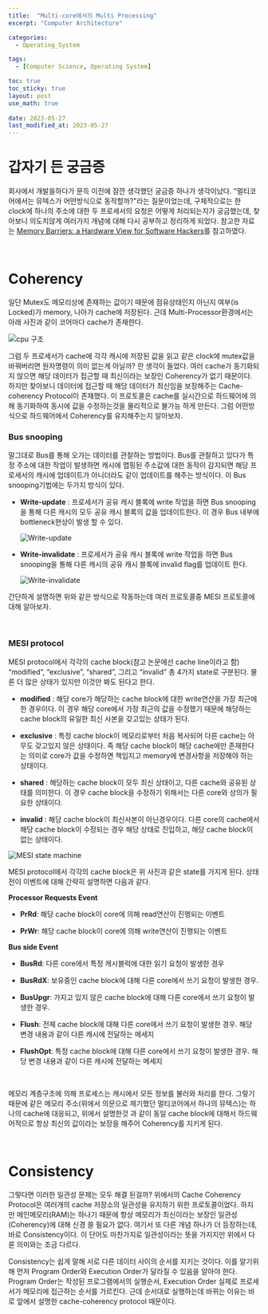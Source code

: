 ```yaml
---
title:  "Multi-core에서의 Multi Processing"
excerpt: "Computer Architecture"

categories:
  - Operating_System

tags:
  - [Computer Science, Operating System]

toc: true
toc_sticky: true
layout: post
use_math: true
 
date: 2023-05-27
last_modified_at: 2023-05-27
---
```


# 갑자기 든 궁금증

회사에서 개발을하다가 문득 이전에 잠깐 생각했던 궁금증 하나가 생각이났다. "멀티코어에서는 뮤텍스가 어떤방식으로 동작할까?"라는 질문이었는데, 구체적으로는 한 clock에 하나의 주소에 대한 두 프로세서의 요청은 어떻게 처리되는지가 궁금했는데, 찾아보니 의도치않게 여러가지 개념에 대해 다시 공부하고 정리하게 되었다. 참고한 자료는 [Memory Barriers: a Hardware View for Software Hackers](http://www.puppetmastertrading.com/images/hwViewForSwHackers.pdf)를 참고하였다.

<br>

# Coherency

일단 Mutex도 메모리상에 존재하는 값이기 때문에 점유상태인지 아닌지 여부(is Locked)가 memory, 나아가 cache에 저장된다. 근데 Multi-Processor환경에서는 아래 사진과 같이 코어마다 cache가 존재한다.

![cpu 구조](/assets/img/cache.png)

그럼 두 프로세서가 cache에 각각 캐시에 저장된 값을 읽고 같은 clock에 mutex값을 바꿔버리면 원자명령이 의미 없는게 아닐까? 란 생각이 들었다. 여러 cache가 동기화되지 않으면 해당 데이터가 접근할 때 최신이라는 보장인 Coherency가 없기 때문이다. 하지만 찾아보니 데이터에 접근할 때 해당 데이터가 최신임을 보장해주는 Cache-coherency Protocol이 존재했다. 이 프로토콜은 cache를 실시간으로 하드웨어에 의해 동기화하여 동시에 값을 수정하는것을 물리적으로 불가능 하게 만든다. 그럼 어떤방식으로 하드웨어에서 Coherency를 유지해주는지 알아보자.

### **Bus snooping**

말그대로 Bus를 통해 오가는 데이터를 관찰하는 방법이다. Bus를 관찰하고 있다가 특정 주소에 대한 작업이 발생하면 캐시에 맵핑된 주소값에 대한 동작이 감지되면 해당 프로세서의 캐시에 업데이트가 아니더라도 같이 업데이트를 해주는 방식이다. 이 Bus snooping기법에는 두가지 방식이 있다.

- **Write-update** : 프로세서가 공유 캐시 블록에 write 작업을 하면 Bus snooping을 통해 다른 캐시의 모두 공유 캐시 블록의 값을 업데이트한다. 이 경우 Bus 내부에 bottleneck현상이 발생 할 수 있다.

  ![Write-update](/assets/img/BusSnooping_write.png)

- **Write-invalidate** : 프로세서가 공유 캐시 블록에 write 작업을 하면 Bus snooping을 통해 다른 캐시의 공유 캐시 블록에 invalid flag를 업데이트 한다.

  ![Write-invalidate](/assets/img/BusSnooping_tag.png)

간단하게 설명하면 위와 같은 방식으로 작동하는데 여러 프로토콜중 MESI 프로토콜에 대해 알아보자.

<br>

### **MESI protocol**

MESI protocol에서 각각의 cache block(참고 논문에선 cache line이라고 함) “modified”, “exclusive”, “shared”, 그리고 “invalid” 총 4가지 state로 구분된다. 물론 더 많은 상태가 있지만 이것만 봐도 된다고 한다.

- **modified** : 해당 core가 해당하는 cache block에 대한 write연산을 가장 최근에 한 경우이다. 이 경우 해당 core에서 가장 최근의 값을 수정했기 때문에 해당하는 cache block의 유일한 최신 사본을 갖고있는 상태가 된다.

- **exclusive** : 특정 cache block이 메모리로부터 처음 복사되어 다른 cache는 아무도 갖고있지 않은 상태이다. 즉 해당 cache block이 해당 cache에만 존재한다는 의미로 core가 값을 수정하면 책임지고 memory에 변경사항을 저장해야 하는 상태이다.

- **shared** : 해당하는 cache block이 모두 최신 상태이고, 다른 cache와 공유된 상태를 의미한다. 이 경우 cache block을 수정하기 위해서는 다른 core와 상의가 필요한 상태이다.

- **invalid** : 해당 cache block이 최신사본이 아닌경우이다. 다른 core의 cache에서 해당 cache block이 수정되는 경우 해당 상태로 진입하고, 해당 cache block이 없는 상태이다.

![MESI state machine](/assets/img/MESISTATE.PNG)

MESI protocol에서 각각의 cache block은 위 사진과 같은 state를 가지게 된다. 상태전이 이벤트에 대해 간략히 설명하면 다음과 같다.

**Processor Requests Event**

- **PrRd**: 해당 cache block이 core에 의해 read연산이 진행되는 이벤트

- **PrWr**: 해당 cache block이 core에 의해 write연산이 진행되는 이벤트

**Bus side Event**

- **BusRd**: 다른 core에서 특정 캐시블럭에 대한 읽기 요청이 발생한 경우

- **BusRdX**: 보유중인 cache block에 대해 다른 core에서 쓰기 요청이 발생한 경우.

- **BusUpgr**: 가지고 있지 않은 cache block에 대해 다른 core에서 쓰기 요청이 발생한 경우.

- **Flush**: 전체 cache block에 대해 다른 core에서 쓰기 요청이 발생한 경우. 해당 변경 내용과 같이 다른 캐시에 전달하는 메세지

- **FlushOpt**: 특정 cache block에 대해 다른 core에서 쓰기 요청이 발생한 경우. 해당 변경 내용과 같이 다른 캐시에 전달하는 메세지

<br>

메모리 계층구조에 의해 프로세스는 캐시에서 모든 정보를 불러와 처리를 한다. 그렇기 때문에 같은 메모리 주소(위에서 의문으로 제기했던 멀티코어에서 하나의 뮤텍스)는 하나의 cache에 대응되고, 위에서 설명한것 과 같이 동일 cache block에 대해서 하드웨어적으로 항상 최신의 값이라는 보장을 해주어 Coherency를 지키게 된다.

<br>

# **Consistency**

그렇다면 이러한 일관성 문제는 모두 해결 된걸까? 위에서의 Cache Coherency Protocol은 여러개의 cache 저장소의 일관성을 유지하기 위한 프로토콜이었다. 하지만 메인메모리(RAM)는 하나기 때문에 항상 메모리가 최신이라는 보장인 일관성(Coherency)에 대해 신경 쓸 필요가 없다. 여기서 또 다른 개념 하나가 더 등장하는데, 바로 Consistency이다. 이 단어도 마찬가지로 일관성이라는 뜻을 가지지만 위에서 다룬 의미와는 조금 다르다.

Consistency는 쉽게 말해 서로 다른 데이터 사이의 순서를 지키는 것이다. 이를 알기위해 먼저 Program Order와 Execution Order가 달라질 수 있음을 알아야 한다. Program Order는 작성된 프로그램에서의 실행순서, Execution Order 실제로 프로세서가 메모리에 접근하는 순서를 가르킨다. 근데 순서대로 실행하는데 바뀌는 이유는 바로 앞에서 설명한 cache-coherency protocol 때문이다.